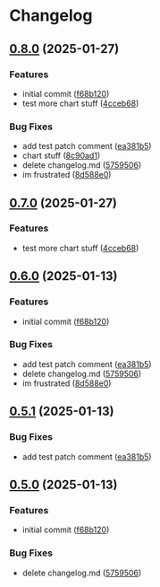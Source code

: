 # Changelog

## [0.8.0](https://github.com/landlockedboat/release-please-test/compare/chart-v0.7.0...chart@v0.8.0) (2025-01-27)


### Features

* initial commit ([f68b120](https://github.com/landlockedboat/release-please-test/commit/f68b1208b8db627c9d3887c3077d6ceafebdbb7d))
* test more chart stuff ([4cceb68](https://github.com/landlockedboat/release-please-test/commit/4cceb68dd45f49da986c3e0d59cc69b538951b1e))


### Bug Fixes

* add test patch comment ([ea381b5](https://github.com/landlockedboat/release-please-test/commit/ea381b557fdeba6ffd473d01dfde5689e1ab3350))
* chart stuff ([8c90ad1](https://github.com/landlockedboat/release-please-test/commit/8c90ad19c917b080dca4198eb7f6be83d9a6ec90))
* delete changelog.md ([5759506](https://github.com/landlockedboat/release-please-test/commit/57595069db3051c1a4d04f92959f9762e798d85f))
* im frustrated ([8d588e0](https://github.com/landlockedboat/release-please-test/commit/8d588e0a6e29c56d1a4ee898b1a2c081c93e4090))

## [0.7.0](https://github.com/landlockedboat/release-please-test/compare/mychart@v0.6.0...mychart@v0.7.0) (2025-01-27)


### Features

* test more chart stuff ([4cceb68](https://github.com/landlockedboat/release-please-test/commit/4cceb68dd45f49da986c3e0d59cc69b538951b1e))

## [0.6.0](https://github.com/landlockedboat/release-please-test/compare/mychart-v0.5.1...mychart@v0.6.0) (2025-01-13)


### Features

* initial commit ([f68b120](https://github.com/landlockedboat/release-please-test/commit/f68b1208b8db627c9d3887c3077d6ceafebdbb7d))


### Bug Fixes

* add test patch comment ([ea381b5](https://github.com/landlockedboat/release-please-test/commit/ea381b557fdeba6ffd473d01dfde5689e1ab3350))
* delete changelog.md ([5759506](https://github.com/landlockedboat/release-please-test/commit/57595069db3051c1a4d04f92959f9762e798d85f))
* im frustrated ([8d588e0](https://github.com/landlockedboat/release-please-test/commit/8d588e0a6e29c56d1a4ee898b1a2c081c93e4090))

## [0.5.1](https://github.com/landlockedboat/release-please-test/compare/mychart@0.5.0...mychart@v0.5.1) (2025-01-13)


### Bug Fixes

* add test patch comment ([ea381b5](https://github.com/landlockedboat/release-please-test/commit/ea381b557fdeba6ffd473d01dfde5689e1ab3350))

## [0.5.0](https://github.com/landlockedboat/release-please-test/compare/mychart-v0.4.0...mychart@0.5.0) (2025-01-13)


### Features

* initial commit ([f68b120](https://github.com/landlockedboat/release-please-test/commit/f68b1208b8db627c9d3887c3077d6ceafebdbb7d))


### Bug Fixes

* delete changelog.md ([5759506](https://github.com/landlockedboat/release-please-test/commit/57595069db3051c1a4d04f92959f9762e798d85f))
